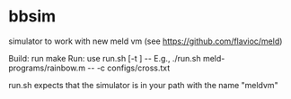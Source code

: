 bbsim
=====

simulator to work with new meld vm (see https://github.com/flavioc/meld)

Build: run make
Run: use run.sh [-t <test>] <progname> -- <args to simulator>
E.g., ./run.sh meld-programs/rainbow.m -- -c configs/cross.txt

run.sh expects that the simulator is in your path with the name "meldvm"
